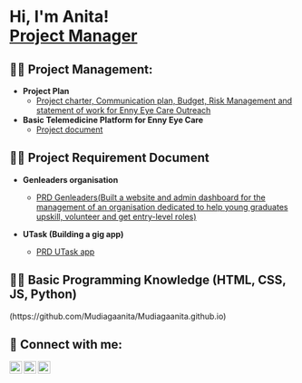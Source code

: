 <h1>Hi, I'm Anita! <br/> <a href="https://www.linkedin.com/in/anita-mudiaga/">Project Manager</a> </h1>

<h2>👨‍💻 Project Management:</h2>

- <b>Project Plan</b>
  - [Project charter, Communication plan, Budget, Risk Management and statement of work for Enny Eye Care Outreach](https://docs.google.com/spreadsheets/d/175lCxf91nqBmrAf1zFkmZjtBKjQhiQwhbLsaY2CZZeM/edit#gid=300282276)
- <b>Basic Telemedicine Platform for Enny Eye Care</b>
  - [Project document](https://docs.google.com/document/d/1MQtlKdVwVgVPNOvffQsF4hOakXcJILdPpjZw45VbV1Y/edit?usp=sharing)



<h2>👨‍💻 Project Requirement Document</h2>

- <b>Genleaders organisation</b>

  - [PRD Genleaders(Built a website and admin dashboard for the management of an organisation dedicated to help young graduates upskill, volunteer and get entry-level roles)](https://docs.google.com/document/d/1R9U_THuNQJhxT5N2HeuqKbsGhtqw3tE8Jn4RwvalGm4/edit?usp=sharing)

- <b>UTask (Building a gig app)</b>
  - [PRD UTask app](https://docs.google.com/document/d/1yfy49S4-b2OpYNtUu-ysyB47CMpxd8oF/edit?usp=sharing&ouid=103226260124679942077&rtpof=true&sd=true)



<h2>👨‍💻 Basic Programming Knowledge (HTML, CSS, JS, Python)</h2>
(https://github.com/Mudiagaanita/Mudiagaanita.github.io)



<h2> 🤳 Connect with me:</h2>


[<img align="left" alt="AnitaMudiaga | Twitter" width="22px" src="https://cdn.jsdelivr.net/npm/simple-icons@v3/icons/twitter.svg" />][twitter]
[<img align="left" alt="AnitaMudiaga  | LinkedIn" width="22px" src="https://cdn.jsdelivr.net/npm/simple-icons@v3/icons/linkedin.svg" />][linkedin]
[<img align="left" alt="AnitaMudiaga  | Instagram" width="22px" src="https://cdn.jsdelivr.net/npm/simple-icons@v3/icons/instagram.svg" />][instagram]

[twitter]: https://twitter.com/_1eyedoc
[instagram]: https://www.instagram.com/anitamudiaga/
[linkedin]: https://linkedin.com/in/anita-mudiaga/



